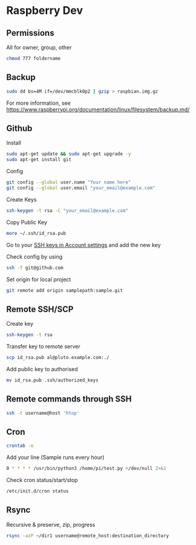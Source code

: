 # Raspberry Dev

## Permissions

All for owner, group, other

```bash
chmod 777 foldername
```

## Backup

```bash
sudo dd bs=4M if=/dev/mmcblk0p2 | gzip > raspbian.img.gz
```

For more information, see <https://www.raspberrypi.org/documentation/linux/filesystem/backup.md/>

## Github

Install

```bash
sudo apt-get update && sudo apt-get upgrade -y
sudo apt-get install git
```

Config

```bash
git config --global user.name "Your name here"
git config --global user.email "your_email@example.com"
```

Create Keys

```bash
ssh-keygen -t rsa -C "your_email@example.com"
```

Copy Public Key

```bash
more ~/.ssh/id_rsa.pub
```

Go to your [SSH keys in Account settings](https://github.com/settings/keys) and add the new key

Check config by using

```bash
ssh -T git@github.com
```

Set origin for local project

```bash
git remote add origin samplepath:sample.git
```

## Remote SSH/SCP

Create key

```bash
ssh-keygen -t rsa
```

Transfer key to remote server

```bash
scp id_rsa.pub al@pluto.example.com:./
```

Add public key to authorised

```bash
mv id_rsa.pub .ssh/authorized_keys
```

## Remote commands through SSH

```bash
ssh -t username@host 'htop'
```

## Cron

```bash
crontab -e
```

Add your line (Sample runs every hour)

```bash
0 * * * * /usr/bin/python3 /home/pi/test.py >/dev/null 2>&1
```

Check cron status/start/stop

```bash
/etc/init.d/cron status
```

## Rsync

Recursive & preserve, zip, progress

```bash
rsync -azP ~/dir1 username@remote_host:destination_directory
```
